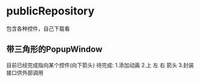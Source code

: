 # publicRepository
包含各种控件，自己下载看

## 带三角形的PopupWindow
目前已经完成指向某个控件(向下箭头)
待完成:
1.添加动画
2.上 左 右 箭头
3.封装接口供外部调用